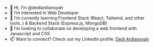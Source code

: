 - 👋 Hi, I’m @dediardiansyah
- 👀 I’m interested in Web Developer
- 🌱 I’m currently learning Frontend Stack (React, Tailwind, and other tools..) & Backend Stack (Express.js, MongoDB)
- 💞️ I’m looking to collaborate on developing a web frontend with Javascript and CSS
- 📫 Want to connect? Check out my LinkedIn profile: [Dedi Ardiansyah](https://www.linkedin.com/in/dediardiansyah/)

<!---
dediardiansyah/dediardiansyah is a ✨ special ✨ repository because its `README.md` (this file) appears on your GitHub profile.
You can click the Preview link to take a look at your changes.
--->
